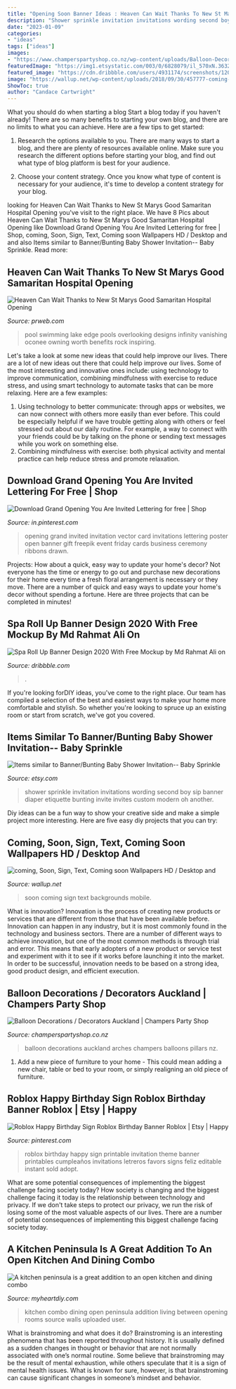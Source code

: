 ```yaml
---
title: "Opening Soon Banner Ideas : Heaven Can Wait Thanks To New St Marys Good Samaritan Hospital Opening"
description: "Shower sprinkle invitation invitations wording second boy sip banner diaper etiquette bunting invite invites custom modern oh another"
date: "2023-01-09"
categories:
- "ideas"
tags: ["ideas"]
images:
- "https://www.champerspartyshop.co.nz/wp-content/uploads/Balloon-Decorations-Auckland-Champers-Party-Shop-2.jpg"
featuredImage: "https://img1.etsystatic.com/003/0/6828079/il_570xN.363277061_7jtt.jpg"
featured_image: "https://cdn.dribbble.com/users/4931174/screenshots/12064417/media/2a1b75a2928a91b643b918e58aafc601.jpg"
image: "https://wallup.net/wp-content/uploads/2018/09/30/457777-coming-soon-sign-text-coming-soon.jpg"
ShowToc: true
author: "Candace Cartwright"
---
```



What you should do when starting a blog
Start a blog today if you haven't already! There are so many benefits to starting your own blog, and there are no limits to what you can achieve. Here are a few tips to get started:
1. Research the options available to you. There are many ways to start a blog, and there are plenty of resources available online. Make sure you research the different options before starting your blog, and find out what type of blog platform is best for your audience.

2. Choose your content strategy. Once you know what type of content is necessary for your audience, it's time to develop a content strategy for your blog.

	

		
looking for Heaven Can Wait Thanks to New St Marys Good Samaritan Hospital Opening you've visit to the right place. We have 8 Pics about Heaven Can Wait Thanks to New St Marys Good Samaritan Hospital Opening like Download Grand Opening You Are Invited Lettering for free | Shop, coming, Soon, Sign, Text, Coming soon Wallpapers HD / Desktop and and also Items similar to Banner/Bunting Baby Shower Invitation-- Baby Sprinkle. Read more:
		
    
## Heaven Can Wait Thanks To New St Marys Good Samaritan Hospital Opening

<img loading=lazy src="http://ww1.prweb.com/prfiles/2013/05/10/10722506/Lake_Oconee_real_estate-resized.jpg" onerror="this.onerror=null;this.src='https://tse3.mm.bing.net/th?id=OIP.bf63oV9aDNzQZLr7z1kF7AHaFT&amp;pid=15.1';" alt="Heaven Can Wait Thanks to New St Marys Good Samaritan Hospital Opening">

_Source: prweb.com_

>pool swimming lake edge pools overlooking designs infinity vanishing oconee owning worth benefits rock inspiring. 

	

Let's take a look at some new ideas that could help improve our lives.
There are a lot of new ideas out there that could help improve our lives. Some of the most interesting and innovative ones include: using technology to improve communication, combining mindfulness with exercise to reduce stress, and using smart technology to automate tasks that can be more relaxing. Here are a few examples: 
1. Using technology to better communicate: through apps or websites, we can now connect with others more easily than ever before. This could be especially helpful if we have trouble getting along with others or feel stressed out about our daily routine. For example, a way to connect with your friends could be by talking on the phone or sending text messages while you work on something else. 
2. Combining mindfulness with exercise: both physical activity and mental practice can help reduce stress and promote relaxation.

    
## Download Grand Opening You Are Invited Lettering For Free | Shop

<img loading=lazy src="https://i.pinimg.com/736x/86/29/e9/8629e99672b5b8fc92d7f4f1969926b1.jpg" onerror="this.onerror=null;this.src='https://tse2.mm.bing.net/th?id=OIP.3oEs3wi2bUexW9KsPRaehgHaO0&amp;pid=15.1';" alt="Download Grand Opening You Are Invited Lettering for free | Shop">

_Source: in.pinterest.com_

>opening grand invited invitation vector card invitations lettering poster open banner gift freepik event friday cards business ceremony ribbons drawn. 

	

Projects: How about a quick, easy way to update your home's decor?
Not everyone has the time or energy to go out and purchase new decorations for their home every time a fresh floral arrangement is necessary or they move. There are a number of quick and easy ways to update your home's decor without spending a fortune. Here are three projects that can be completed in minutes!

    
## Spa Roll Up Banner Design 2020 With Free Mockup By Md Rahmat Ali On

<img loading=lazy src="https://cdn.dribbble.com/users/4931174/screenshots/12064417/media/2a1b75a2928a91b643b918e58aafc601.jpg" onerror="this.onerror=null;this.src='https://tse2.mm.bing.net/th?id=OIP.9nF8NgcAdQr835P9urQ-OwHaFj&amp;pid=15.1';" alt="Spa Roll Up Banner Design 2020 With Free Mockup by Md Rahmat Ali on">

_Source: dribbble.com_

>. 

	

If you're looking forDIY ideas, you've come to the right place. Our team has compiled a selection of the best and easiest ways to make your home more comfortable and stylish. So whether you're looking to spruce up an existing room or start from scratch, we've got you covered.

    
## Items Similar To Banner/Bunting Baby Shower Invitation-- Baby Sprinkle

<img loading=lazy src="https://img1.etsystatic.com/003/0/6828079/il_570xN.363277061_7jtt.jpg" onerror="this.onerror=null;this.src='https://tse3.mm.bing.net/th?id=OIP.PfeUXezZDQKiAsYLvsOvNgHaKX&amp;pid=15.1';" alt="Items similar to Banner/Bunting Baby Shower Invitation-- Baby Sprinkle">

_Source: etsy.com_

>shower sprinkle invitation invitations wording second boy sip banner diaper etiquette bunting invite invites custom modern oh another. 

	

Diy ideas can be a fun way to show your creative side and make a simple project more interesting. Here are five easy diy projects that you can try: 

    
## Coming, Soon, Sign, Text, Coming Soon Wallpapers HD / Desktop And

<img loading=lazy src="https://wallup.net/wp-content/uploads/2018/09/30/457777-coming-soon-sign-text-coming-soon.jpg" onerror="this.onerror=null;this.src='https://tse2.mm.bing.net/th?id=OIP.8LsODRjAxB-AminUf5bN0wHaFj&amp;pid=15.1';" alt="coming, Soon, Sign, Text, Coming soon Wallpapers HD / Desktop and">

_Source: wallup.net_

>soon coming sign text backgrounds mobile. 

	

What is innovation?
Innovation is the process of creating new products or services that are different from those that have been available before. Innovation can happen in any industry, but it is most commonly found in the technology and business sectors. There are a number of different ways to achieve innovation, but one of the most common methods is through trial and error. This means that early adopters of a new product or service test and experiment with it to see if it works before launching it into the market. In order to be successful, innovation needs to be based on a strong idea, good product design, and efficient execution.

    
## Balloon Decorations / Decorators Auckland | Champers Party Shop

<img loading=lazy src="https://www.champerspartyshop.co.nz/wp-content/uploads/Balloon-Decorations-Auckland-Champers-Party-Shop-2.jpg" onerror="this.onerror=null;this.src='https://tse4.mm.bing.net/th?id=OIP.jbYkizjzBt6yWS_IK5_CpwHaJ4&amp;pid=15.1';" alt="Balloon Decorations / Decorators Auckland | Champers Party Shop">

_Source: champerspartyshop.co.nz_

>balloon decorations auckland arches champers balloons pillars nz. 

	

1. Add a new piece of furniture to your home - This could mean adding a new chair, table or bed to your room, or simply realigning an old piece of furniture.

    
## Roblox Happy Birthday Sign Roblox Birthday Banner Roblox | Etsy | Happy

<img loading=lazy src="https://i.pinimg.com/736x/1e/41/e3/1e41e36b6bd13bf9f807738ef0e0d891.jpg" onerror="this.onerror=null;this.src='https://tse2.mm.bing.net/th?id=OIP.XgbLp_p8GDhhk6AwHRDnWQHaHa&amp;pid=15.1';" alt="Roblox Happy Birthday Sign Roblox Birthday Banner Roblox | Etsy | Happy">

_Source: pinterest.com_

>roblox birthday happy sign printable invitation theme banner printables cumpleaños invitations letreros favors signs feliz editable instant sold adopt. 

	

What are some potential consequences of implementing the biggest challenge facing society today?
How society is changing and the biggest challenge facing it today is the relationship between technology and privacy. If we don't take steps to protect our privacy, we run the risk of losing some of the most valuable aspects of our lives. There are a number of potential consequences of implementing this biggest challenge facing society today.

    
## A Kitchen Peninsula Is A Great Addition To An Open Kitchen And Dining Combo

<img loading=lazy src="http://www.myheartdiy.com/wp-content/uploads/2017/04/opening-walls-between-rooms-transforms-living-spaces.-dreaming-of-doing-this-in-your-home-klarvasser-llc-can-do-this-for-you..jpg" onerror="this.onerror=null;this.src='https://tse4.mm.bing.net/th?id=OIP.eh8hfRfsgPRLk7oLKHBI0gHaKW&amp;pid=15.1';" alt="A kitchen peninsula is a great addition to an open kitchen and dining combo">

_Source: myheartdiy.com_

>kitchen combo dining open peninsula addition living between opening rooms source walls uploaded user. 

	

What is brainstroming and what does it do?
Brainstroming is an interesting phenomena that has been reported throughout history. It is usually defined as a sudden changes in thought or behavior that are not normally associated with one’s normal routine. Some believe that brainstroming may be the result of mental exhaustion, while others speculate that it is a sign of mental health issues. What is known for sure, however, is that brainstroming can cause significant changes in someone’s mindset and behavior.

